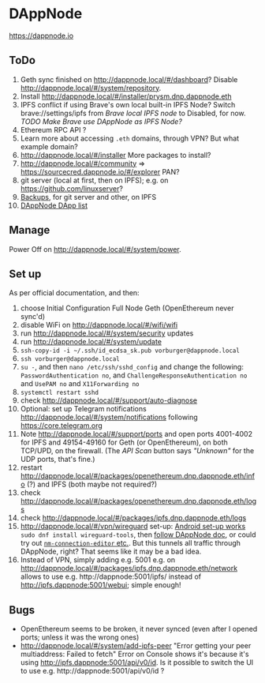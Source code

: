 # DAppNode

https://dappnode.io

## ToDo

1. Geth sync finished on http://dappnode.local/#/dashboard? Disable http://dappnode.local/#/system/repository.
1. Install http://dappnode.local/#/installer/prysm.dnp.dappnode.eth
1. IPFS conflict if using Brave's own local built-in IPFS Node?
   Switch brave://settings/ipfs from _Brave local IPFS node_ to Disabled, for now.
   _TODO Make Brave use DAppNode as IPFS Node?_
1. Ethereum RPC API ?
1. Learn more about accessing `.eth` domains, through VPN? But what example domain?
1. http://dappnode.local/#/installer More packages to install?
1. http://dappnode.local/#/community => https://sourcecred.dappnode.io/#/explorer PAN?
1. git server (local at first, then on IPFS); e.g. on https://github.com/linuxserver?
1. [Backups](https://docs.dappnode.io/user-guide/ui/recommended-set-ups/backup-functionality), for git server and other, on IPFS
1. [DAppNode DApp list ](https://docs.google.com/forms/d/e/1FAIpQLSf-SI3NfcvD0tXLvn6aoBpHpwiujjhg8z8kuCDCyFka-f5cRQ/viewform)


## Manage

Power Off on http://dappnode.local/#/system/power.


## Set up

As per official documentation, and then:

1. choose Initial Configuration Full Node Geth (OpenEthereum never sync'd)
1. disable WiFi on http://dappnode.local/#/wifi/wifi
1. run http://dappnode.local/#/system/security updates
1. run http://dappnode.local/#/system/update
1. `ssh-copy-id -i ~/.ssh/id_ecdsa_sk.pub vorburger@dappnode.local`
1. `ssh vorburger@dappnode.local`
1. `su -`, and then `nano /etc/ssh/sshd_config` and change the following:
   `PasswordAuthentication no`, and `ChallengeResponseAuthentication no` and `UsePAM no` and `X11Forwarding no`
1. `systemctl restart sshd`
1. check http://dappnode.local/#/support/auto-diagnose
1. Optional: set up Telegram notifications http://dappnode.local/#/system/notifications following https://core.telegram.org
1. Note http://dappnode.local/#/support/ports and open ports 4001-4002 for IPFS
   and 49154-49160 for Geth (or OpenEthereum), on both TCP/UPD, on the firewall.
   (The _API Scan_ button says _"Unknown"_ for the UDP ports, that's fine.)
1. restart http://dappnode.local/#/packages/openethereum.dnp.dappnode.eth/info (?) and IPFS (both maybe not required?)
1. check http://dappnode.local/#/packages/openethereum.dnp.dappnode.eth/logs
1. check http://dappnode.local/#/packages/ipfs.dnp.dappnode.eth/logs
1. http://dappnode.local/#/vpn/wireguard set-up:
   [Android set-up works](https://docs.dappnode.io/user-guide/ui/access/vpn/#android-1)
   `sudo dnf install wireguard-tools`, then [follow DAppNode doc](https://docs.dappnode.io/user-guide/ui/access/vpn/#linux-1),
   or could try out [`nm-connection-editor` etc.](https://www.xmodulo.com/wireguard-vpn-network-manager-gui.html).
   But this tunnels all traffic through DAppNode, right? That seems like it may be a bad idea.
1. Instead of VPN, simply adding e.g. 5001 e.g. on http://dappnode.local/#/packages/ipfs.dnp.dappnode.eth/network
   allows to use e.g. http://dappnode:5001/ipfs/ instead of http://ipfs.dappnode:5001/webui; simple enough!

## Bugs

* OpenEthereum seems to be broken, it never synced (even after I opened ports; unless it was the wrong ones)
* http://dappnode.local/#/system/add-ipfs-peer "Error getting your peer multiaddress: Failed to fetch"
  Error on Console shows it's because it's using http://ipfs.dappnode:5001/api/v0/id.
  Is it possible to switch the UI to use e.g. http://dappnode:5001/api/v0/id ?
